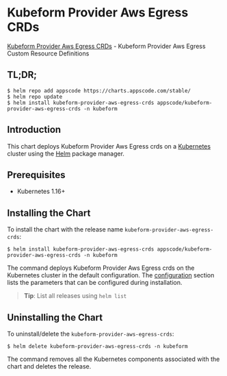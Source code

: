 # Kubeform Provider Aws Egress CRDs

[Kubeform Provider Aws Egress CRDs](https://github.com/kubeform) - Kubeform Provider Aws Egress Custom Resource Definitions

## TL;DR;

```console
$ helm repo add appscode https://charts.appscode.com/stable/
$ helm repo update
$ helm install kubeform-provider-aws-egress-crds appscode/kubeform-provider-aws-egress-crds -n kubeform
```

## Introduction

This chart deploys Kubeform Provider Aws Egress crds on a [Kubernetes](http://kubernetes.io) cluster using the [Helm](https://helm.sh) package manager.

## Prerequisites

- Kubernetes 1.16+

## Installing the Chart

To install the chart with the release name `kubeform-provider-aws-egress-crds`:

```console
$ helm install kubeform-provider-aws-egress-crds appscode/kubeform-provider-aws-egress-crds -n kubeform
```

The command deploys Kubeform Provider Aws Egress crds on the Kubernetes cluster in the default configuration. The [configuration](#configuration) section lists the parameters that can be configured during installation.

> **Tip**: List all releases using `helm list`

## Uninstalling the Chart

To uninstall/delete the `kubeform-provider-aws-egress-crds`:

```console
$ helm delete kubeform-provider-aws-egress-crds -n kubeform
```

The command removes all the Kubernetes components associated with the chart and deletes the release.


